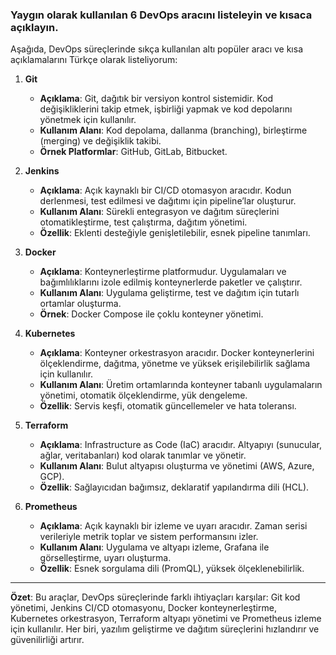 ### Yaygın olarak kullanılan 6 DevOps aracını listeleyin ve kısaca açıklayın.

Aşağıda, DevOps süreçlerinde sıkça kullanılan altı popüler aracı ve kısa açıklamalarını Türkçe olarak listeliyorum:

1. **Git**  
   - **Açıklama**: Git, dağıtık bir versiyon kontrol sistemidir. Kod değişikliklerini takip etmek, işbirliği yapmak ve kod depolarını yönetmek için kullanılır.  
   - **Kullanım Alanı**: Kod depolama, dallanma (branching), birleştirme (merging) ve değişiklik takibi.  
   - **Örnek Platformlar**: GitHub, GitLab, Bitbucket.

2. **Jenkins**  
   - **Açıklama**: Açık kaynaklı bir CI/CD otomasyon aracıdır. Kodun derlenmesi, test edilmesi ve dağıtımı için pipeline’lar oluşturur.  
   - **Kullanım Alanı**: Sürekli entegrasyon ve dağıtım süreçlerini otomatikleştirme, test çalıştırma, dağıtım yönetimi.  
   - **Özellik**: Eklenti desteğiyle genişletilebilir, esnek pipeline tanımları.

3. **Docker**  
   - **Açıklama**: Konteynerleştirme platformudur. Uygulamaları ve bağımlılıklarını izole edilmiş konteynerlerde paketler ve çalıştırır.  
   - **Kullanım Alanı**: Uygulama geliştirme, test ve dağıtım için tutarlı ortamlar oluşturma.  
   - **Örnek**: Docker Compose ile çoklu konteyner yönetimi.

4. **Kubernetes**  
   - **Açıklama**: Konteyner orkestrasyon aracıdır. Docker konteynerlerini ölçeklendirme, dağıtma, yönetme ve yüksek erişilebilirlik sağlama için kullanılır.  
   - **Kullanım Alanı**: Üretim ortamlarında konteyner tabanlı uygulamaların yönetimi, otomatik ölçeklendirme, yük dengeleme.  
   - **Özellik**: Servis keşfi, otomatik güncellemeler ve hata toleransı.

5. **Terraform**  
   - **Açıklama**: Infrastructure as Code (IaC) aracıdır. Altyapıyı (sunucular, ağlar, veritabanları) kod olarak tanımlar ve yönetir.  
   - **Kullanım Alanı**: Bulut altyapısı oluşturma ve yönetimi (AWS, Azure, GCP).  
   - **Özellik**: Sağlayıcıdan bağımsız, deklaratif yapılandırma dili (HCL).

6. **Prometheus**  
   - **Açıklama**: Açık kaynaklı bir izleme ve uyarı aracıdır. Zaman serisi verileriyle metrik toplar ve sistem performansını izler.  
   - **Kullanım Alanı**: Uygulama ve altyapı izleme, Grafana ile görselleştirme, uyarı oluşturma.  
   - **Özellik**: Esnek sorgulama dili (PromQL), yüksek ölçeklenebilirlik.

---

**Özet**: Bu araçlar, DevOps süreçlerinde farklı ihtiyaçları karşılar: Git kod yönetimi, Jenkins CI/CD otomasyonu, Docker konteynerleştirme, Kubernetes orkestrasyon, Terraform altyapı yönetimi ve Prometheus izleme için kullanılır. Her biri, yazılım geliştirme ve dağıtım süreçlerini hızlandırır ve güvenilirliği artırır.
